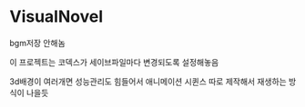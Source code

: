 # VisualNovel

bgm저장 안해놈

이 프로젝트는 코덱스가 세이브파일마다 변경되도록 설정해놓음

3d배경이 여러개면 성능관리도 힘들어서 애니메이션 시퀸스 따로 제작해서 재생하는 방식이 나을듯

